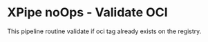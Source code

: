 # XPipe noOps - Validate OCI

This pipeline routine validate if oci tag already exists on the registry.

